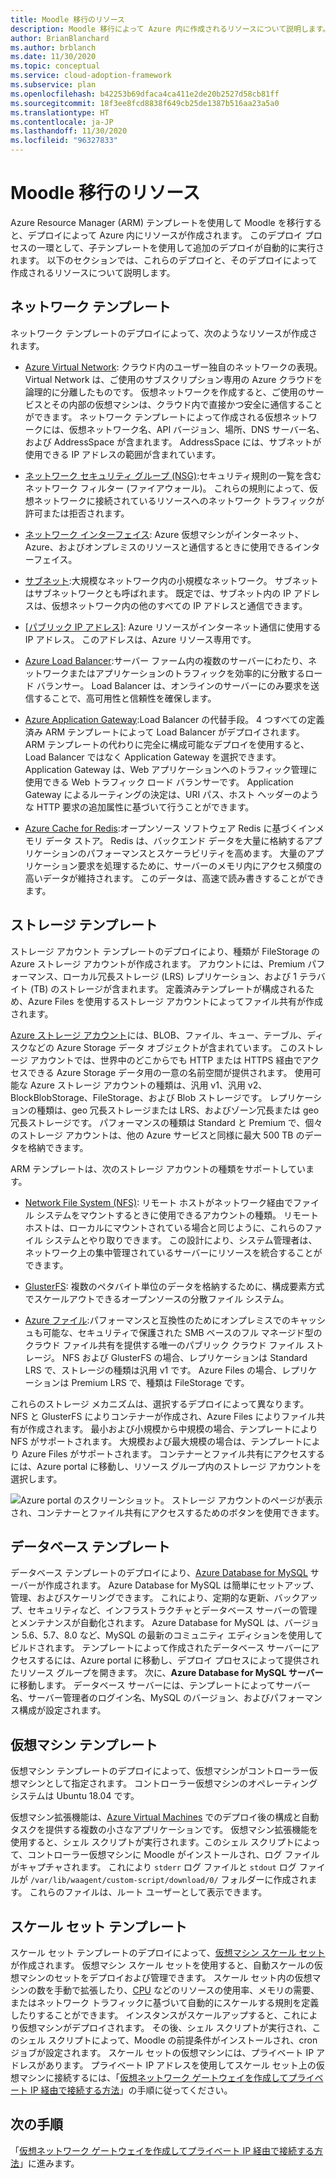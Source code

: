 ```yaml
---
title: Moodle 移行のリソース
description: Moodle 移行によって Azure 内に作成されるリソースについて説明します。 たとえば、Azure Virtual Network、ネットワーク セキュリティ グループ、サブネットなどがあります。
author: BrianBlanchard
ms.author: brblanch
ms.date: 11/30/2020
ms.topic: conceptual
ms.service: cloud-adoption-framework
ms.subservice: plan
ms.openlocfilehash: b42253b69dfaca4ca411e2de20b2527d58cb81ff
ms.sourcegitcommit: 18f3ee8fcd8838f649cb25de1387b516aa23a5a0
ms.translationtype: HT
ms.contentlocale: ja-JP
ms.lasthandoff: 11/30/2020
ms.locfileid: "96327833"
---
```

# <a name="moodle-migration-resources"></a>Moodle 移行のリソース

Azure Resource Manager (ARM) テンプレートを使用して Moodle を移行すると、デプロイによって Azure 内にリソースが作成されます。 このデプロイ プロセスの一環として、子テンプレートを使用して追加のデプロイが自動的に実行されます。 以下のセクションでは、これらのデプロイと、そのデプロイによって作成されるリソースについて説明します。

## <a name="network-template"></a>ネットワーク テンプレート

ネットワーク テンプレートのデプロイによって、次のようなリソースが作成されます。

- [Azure Virtual Network](/azure/virtual-network/virtual-networks-overview): クラウド内のユーザー独自のネットワークの表現。 Virtual Network は、ご使用のサブスクリプション専用の Azure クラウドを論理的に分離したものです。 仮想ネットワークを作成すると、ご使用のサービスとその内部の仮想マシンは、クラウド内で直接かつ安全に通信することができます。 ネットワーク テンプレートによって作成される仮想ネットワークには、仮想ネットワーク名、API バージョン、場所、DNS サーバー名、および AddressSpace が含まれます。 AddressSpace には、サブネットが使用できる IP アドレスの範囲が含まれています。

- [ネットワーク セキュリティ グループ (NSG)](/azure/virtual-network/network-security-groups-overview):セキュリティ規則の一覧を含むネットワーク フィルター (ファイアウォール)。 これらの規則によって、仮想ネットワークに接続されているリソースへのネットワーク トラフィックが許可または拒否されます。

- [ネットワーク インターフェイス](/azure/virtual-network/virtual-network-network-interface): Azure 仮想マシンがインターネット、Azure、およびオンプレミスのリソースと通信するときに使用できるインターフェイス。

- [サブネット](/azure/virtual-network/virtual-network-manage-subnet):大規模なネットワーク内の小規模なネットワーク。 サブネットはサブネットワークとも呼ばれます。 既定では、サブネット内の IP アドレスは、仮想ネットワーク内の他のすべての IP アドレスと通信できます。

- [[パブリック IP アドレス]](/azure/virtual-network/public-ip-addresses#:~:text=Public%20IP%20addresses%20enable%20Azure,IP%20assigned%20can%20communicate%20outbound): Azure リソースがインターネット通信に使用する IP アドレス。 このアドレスは、Azure リソース専用です。

- [Azure Load Balancer](/azure/virtual-machines/windows/tutorial-load-balancer#:~:text=An%20Azure%20load%20balancer%20is,traffic%20to%20an%20operational%20VM):サーバー ファーム内の複数のサーバーにわたり、ネットワークまたはアプリケーションのトラフィックを効率的に分散するロード バランサー。 Load Balancer は、オンラインのサーバーにのみ要求を送信することで、高可用性と信頼性を確保します。

- [Azure Application Gateway](/azure/application-gateway/overview):Load Balancer の代替手段。 4 つすべての定義済み ARM テンプレートによって Load Balancer がデプロイされます。 ARM テンプレートの代わりに完全に構成可能なデプロイを使用すると、Load Balancer ではなく Application Gateway を選択できます。 Application Gateway は、Web アプリケーションへのトラフィック管理に使用できる Web トラフィック ロード バランサーです。 Application Gateway によるルーティングの決定は、URI パス、ホスト ヘッダーのような HTTP 要求の追加属性に基づいて行うことができます。

- [Azure Cache for Redis](/azure/azure-cache-for-redis/cache-overview):オープンソース ソフトウェア Redis に基づくインメモリ データ ストア。 Redis は、バックエンド データを大量に格納するアプリケーションのパフォーマンスとスケーラビリティを高めます。 大量のアプリケーション要求を処理するために、サーバーのメモリ内にアクセス頻度の高いデータが維持されます。 このデータは、高速で読み書きすることができます。

## <a name="storage-template"></a>ストレージ テンプレート

ストレージ アカウント テンプレートのデプロイにより、種類が FileStorage の Azure ストレージ アカウントが作成されます。 アカウントには、Premium パフォーマンス、ローカル冗長ストレージ (LRS) レプリケーション、および 1 テラバイト (TB) のストレージが含まれます。 定義済みテンプレートが構成されるため、Azure Files を使用するストレージ アカウントによってファイル共有が作成されます。

[Azure ストレージ アカウント](/azure/storage/common/storage-account-overview)には、BLOB、ファイル、キュー、テーブル、ディスクなどの Azure Storage データ オブジェクトが含まれています。 このストレージ アカウントでは、世界中のどこからでも HTTP または HTTPS 経由でアクセスできる Azure Storage データ用の一意の名前空間が提供されます。 使用可能な Azure ストレージ アカウントの種類は、汎用 v1、汎用 v2、BlockBlobStorage、FileStorage、および Blob ストレージです。 レプリケーションの種類は、geo 冗長ストレージまたは LRS、およびゾーン冗長または geo 冗長ストレージです。 パフォーマンスの種類は Standard と Premium で、個々のストレージ アカウントは、他の Azure サービスと同様に最大 500 TB のデータを格納できます。

ARM テンプレートは、次のストレージ アカウントの種類をサポートしています。

- [Network File System (NFS)](/windows-server/storage/nfs/nfs-overview): リモート ホストがネットワーク経由でファイル システムをマウントするときに使用できるアカウントの種類。 リモート ホストは、ローカルにマウントされている場合と同じように、これらのファイル システムとやり取りできます。 この設計により、システム管理者は、ネットワーク上の集中管理されているサーバーにリソースを統合することができます。

- [GlusterFS](/azure/virtual-machines/workloads/sap/high-availability-guide-rhel-glusterfs): 複数のペタバイト単位のデータを格納するために、構成要素方式でスケールアウトできるオープンソースの分散ファイル システム。

- [Azure ファイル](/azure/storage/files/storage-files-introduction):パフォーマンスと互換性のためにオンプレミスでのキャッシュも可能な、セキュリティで保護された SMB ベースのフル マネージド型のクラウド ファイル共有を提供する唯一のパブリック クラウド ファイル ストレージ。 NFS および GlusterFS の場合、レプリケーションは Standard LRS で、ストレージの種類は汎用 v1 です。 Azure Files の場合、レプリケーションは Premium LRS で、種類は FileStorage です。

これらのストレージ メカニズムは、選択するデプロイによって異なります。 NFS と GlusterFS によりコンテナーが作成され、Azure Files によりファイル共有が作成されます。 最小および小規模から中規模の場合、テンプレートにより NFS がサポートされます。 大規模および最大規模の場合は、テンプレートにより Azure Files がサポートされます。 コンテナーとファイル共有にアクセスするには、Azure portal に移動し、リソース グループ内のストレージ アカウントを選択します。

![Azure portal のスクリーンショット。 ストレージ アカウントのページが表示され、コンテナーとファイル共有にアクセスするためのボタンを使用できます。](./images/storage-account.png)

## <a name="database-template"></a> データベース テンプレート

データベース テンプレートのデプロイにより、[Azure Database for MySQL](/azure/mysql/) サーバーが作成されます。 Azure Database for MySQL は簡単にセットアップ、管理、およびスケーリングできます。 これにより、定期的な更新、バックアップ、セキュリティなど、インフラストラクチャとデータベース サーバーの管理とメンテナンスが自動化されます。 Azure Database for MySQL は、バージョン 5.6、5.7、8.0 など、MySQL の最新のコミュニティ エディションを使用してビルドされます。 テンプレートによって作成されたデータベース サーバーにアクセスするには、Azure portal に移動し、デプロイ プロセスによって提供されたリソース グループを開きます。 次に、**Azure Database for MySQL サーバー** に移動します。 データベース サーバーには、テンプレートによってサーバー名、サーバー管理者のログイン名、MySQL のバージョン、およびパフォーマンス構成が設定されます。

## <a name="virtual-machine-template"></a>仮想マシン テンプレート

仮想マシン テンプレートのデプロイによって、仮想マシンがコントローラー仮想マシンとして指定されます。 コントローラー仮想マシンのオペレーティング システムは Ubuntu 18.04 です。

仮想マシン拡張機能は、[Azure Virtual Machines](/azure/virtual-machines/extensions/overview) でのデプロイ後の構成と自動タスクを提供する複数の小さなアプリケーションです。 仮想マシン拡張機能を使用すると、シェル スクリプトが実行されます。このシェル スクリプトによって、コントローラー仮想マシンに Moodle がインストールされ、ログ ファイルがキャプチャされます。 これにより `stderr` ログ ファイルと `stdout` ログ ファイルが `/var/lib/waagent/custom-script/download/0/` フォルダーに作成されます。 これらのファイルは、ルート ユーザーとして表示できます。

## <a name="scale-set-template"></a>スケール セット テンプレート

スケール セット テンプレートのデプロイによって、[仮想マシン スケール セット](/azure/virtual-machine-scale-sets/overview)が作成されます。 仮想マシン スケール セットを使用すると、自動スケールの仮想マシンのセットをデプロイおよび管理できます。 スケール セット内の仮想マシンの数を手動で拡張したり、[CPU](/visualstudio/profiling/average-cpu-utilization) などのリソースの使用率、メモリの需要、またはネットワーク トラフィックに基づいて自動的にスケールする規則を定義したりすることができます。 インスタンスがスケールアップすると、これにより仮想マシンがデプロイされます。 その後、シェル スクリプトが実行され、このシェル スクリプトによって、Moodle の前提条件がインストールされ、cron ジョブが設定されます。 スケール セットの仮想マシンには、プライベート IP アドレスがあります。 プライベート IP アドレスを使用してスケール セット上の仮想マシンに接続するには、「[仮想ネットワーク ゲートウェイを作成してプライベート IP 経由で接続する方法](./vpn-gateway.md)」の手順に従ってください。

## <a name="next-steps"></a>次の手順

「[仮想ネットワーク ゲートウェイを作成してプライベート IP 経由で接続する方法](./vpn-gateway.md)」に進みます。

